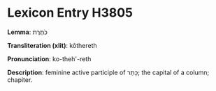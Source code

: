 # Lexicon Entry H3805

**Lemma**: כֹתֶרֶת

**Transliteration (xlit)**: kôthereth

**Pronunciation**: ko-theh'-reth

**Description**:
feminine active participle of כָּתַר; the capital of a column; chapiter.
